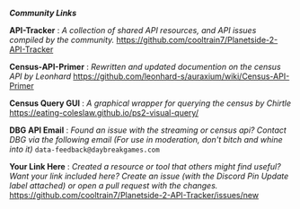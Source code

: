 ***Community Links***

**API-Tracker** : *A collection of shared API resources, and API issues compiled by the community.*
https://github.com/cooltrain7/Planetside-2-API-Tracker

**Census-API-Primer** : *Rewritten and updated documention on the census API by Leonhard*
https://github.com/leonhard-s/auraxium/wiki/Census-API-Primer

**Census Query GUI** : *A graphical wrapper for querying the census by Chirtle*
https://eating-coleslaw.github.io/ps2-visual-query/

**DBG API Email** : *Found an issue with the streaming or census api? Contact DBG via the following email (For use in moderation, don't bitch and whine into it)*
`data-feedback@daybreakgames.com`

**Your Link Here** : *Created a resource or tool that others might find useful? Want your link included here? Create an issue (with the Discord Pin Update label attached) or open a pull request with the changes.*
https://github.com/cooltrain7/Planetside-2-API-Tracker/issues/new
